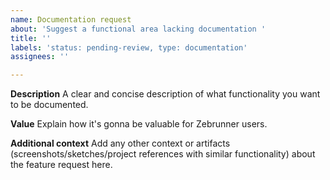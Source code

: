 ```yaml
---
name: Documentation request
about: 'Suggest a functional area lacking documentation '
title: ''
labels: 'status: pending-review, type: documentation'
assignees: ''

---
```


**Description**
A clear and concise description of what functionality you want to be documented.

**Value**
Explain how it's gonna be valuable for Zebrunner users.

**Additional context**
Add any other context or artifacts (screenshots/sketches/project references with similar functionality) about the feature request here.
